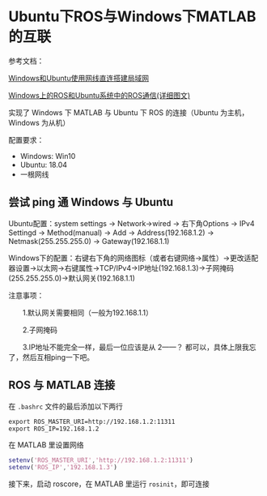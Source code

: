 # Ubuntu下ROS与Windows下MATLAB的互联

参考文档：

[Windows和Ubuntu使用网线直连搭建局域网](https://www.bbsmax.com/A/xl56WyLodr/)

[Windows上的ROS和Ubuntu系统中的ROS通信(详细图文)](https://blog.csdn.net/weixin_41802388/article/details/115298878)

实现了 Windows 下 MATLAB 与 Ubuntu 下 ROS 的连接（Ubuntu 为主机，Windows 为从机）

配置要求：

- Windows: Win10
- Ubuntu: 18.04
- 一根网线

## 尝试 ping 通 Windows 与 Ubuntu

Ubuntu配置：system settings -> Network→wired -> 右下角Options -> IPv4 Settingd -> Method(manual) -> Add -> Address(192.168.1.2) -> Netmask(255.255.255.0) -> Gateway(192.168.1.1)

Windows下的配置：右键右下角的网络图标（或者右键网络→属性）→更改适配器设置→以太网→右键属性→TCP/IPv4→IP地址(192.168.1.3)→子网掩码(255.255.255.0)→默认网关(192.168.1.1)

注意事项：

　　1.默认网关需要相同（一般为192.168.1.1）

　　2.子网掩码

　　3.IP地址不能完全一样，最后一位应该是从 2——？ 都可以，具体上限我忘了，然后互相ping一下吧。

## ROS 与 MATLAB 连接

在 `.bashrc` 文件的最后添加以下两行

```text
export ROS_MASTER_URI=http://192.168.1.2:11311
export ROS_IP=192.168.1.2
```

在 MATLAB 里设置网络

```m
setenv('ROS_MASTER_URI','http://192.168.1.2:11311')
setenv('ROS_IP','192.168.1.3')
```

接下来，启动 roscore，在 MATLAB 里运行 `rosinit`，即可连接
